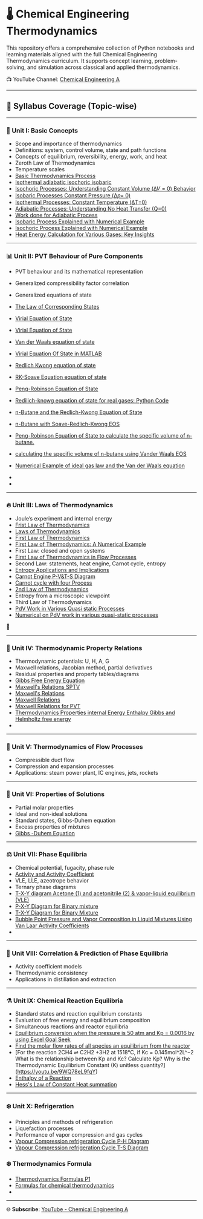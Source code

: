 # 🌡️ Chemical Engineering Thermodynamics

This repository offers a comprehensive collection of Python notebooks and learning materials aligned with the full Chemical Engineering Thermodynamics curriculum. It supports concept learning, problem-solving, and simulation across classical and applied thermodynamics.

 
📺 YouTube Channel: [Chemical Engineering A](https://www.youtube.com/@chemicalengineeringA)

---

## 📘 Syllabus Coverage (Topic-wise)

---

### 🧪 Unit I: Basic Concepts
- Scope and importance of thermodynamics
- Definitions: system, control volume, state and path functions
- Concepts of equilibrium, reversibility, energy, work, and heat
- Zeroth Law of Thermodynamics
- Temperature scales
- [Basic Thermodynamics Process](https://youtube.com/shorts/EP5mhrBLT6s)
- [Isothermal adiabatic isochoric isobaric](https://youtube.com/shorts/PZoay-MLHXo)
- [Isochoric Processes: Understanding Constant Volume (Δ𝑉 = 0) Behavior ](https://youtu.be/1FKkBLQeSKw)
- [Isobaric Processes Constant Pressure (Δ𝑝= 0)](https://youtu.be/tWZiGlBPRmw)
- [Isothermal Processes: Constant Temperature (ΔT=0)](https://youtu.be/AZUZddnIeC8)
- [Adiabatic Processes: Understanding No Heat Transfer (Q=0)](https://youtu.be/biMxPSH5Czw)
- [Work done for Adiabatic Process](https://youtube.com/shorts/VbUtfq6vBLA)
- [Isobaric Process Explained with Numerical Example](https://youtu.be/DJZK1x9Xfew)
- [Isochoric Process Explained with Numerical Example](https://youtu.be/c1hLAE1NwoQ)
- [Heat Energy Calculation for Various Gases: Key Insights](https://youtu.be/pbZoV8t1dTI)



---

### 📊 Unit II: PVT Behaviour of Pure Components
- PVT behaviour and its mathematical representation
- Generalized compressibility factor correlation
- Generalized equations of state
- [The Law of Corresponding States ](https://youtube.com/shorts/gPzrrft2RVw)
- [Virial Equation of State](https://youtu.be/tzu0K2SrnDw)
- [Virial Equation of State](https://youtube.com/shorts/5XHQbPQMfs0)
- [Van der Waals equation of state](https://youtube.com/shorts/otoFvLKL-ac)
- [Virial Equation Of State in MATLAB](https://youtu.be/Wo-O7T5TaCA)
- [Redlich Kwong equation of state](https://youtu.be/yMB0wuQpqdU)
- [RK-Soave Equation equation of state](https://youtu.be/4RjO2o4nEy0)
- [Peng-Robinson Equation of State](https://youtu.be/fup_836s1M0)
- [Redilich-knowg equation of state for real gases: Python Code](https://youtu.be/NPVAEiCsdss)
- [n-Butane and the Redlich-Kwong Equation of State](https://youtu.be/w3KpX6JZPzY)
- [n-Butane with Soave-Redlich-Kwong EOS](https://youtu.be/6vMoJA8UGzM)
- [Peng-Robinson Equation of State to calculate the specific volume of n-butane.](https://youtu.be/Ae-cgv1DUW0)
- [calculating the specific volume of n-butane using Vander Waals EOS](https://youtu.be/uRE9GkafcYQ)
- [Numerical Example of ideal gas law and the Van der Waals equation](https://youtube.com/shorts/p26nYtNv2AQ)
- 

- 



---

### 🔥 Unit III: Laws of Thermodynamics
- Joule’s experiment and internal energy
- [Frist Law of Thermodynamics ](https://youtube.com/shorts/6JBWmAHn8Dk)
- [Laws of Thermodynamics](https://youtube.com/shorts/rXY026pxkec)
- [First Law of Thermodynamics](https://youtube.com/shorts/UzAY2xCS7X4)
- [ First Law of Thermodynamics: A Numerical Example](https://youtu.be/lBBIH5wT-qc)
- First Law: closed and open systems
- [First Law of Thermodynamics in Flow Processes](https://youtu.be/dEQR9G-75zU)
- Second Law: statements, heat engine, Carnot cycle, entropy
- [Entropy Applications and Implications](https://youtube.com/shorts/eYjC5rY79E8)
- [Carnot Engine P-V&T-S Diagram](https://youtube.com/shorts/jzWu4bEYj2c)
- [Carnot cycle with four Process](https://youtube.com/shorts/MAb_Zh4ZJ6U)
- [2nd Law of Thermodynamics](https://youtube.com/shorts/IiVHaSfktrU)
- Entropy from a microscopic viewpoint
- Third Law of Thermodynamics
- [PdV Work in Various Quasi static Processes](https://youtu.be/11WJ8B1Alvo)
- [Numerical on PdV work in various quasi-static processes](https://youtu.be/w-d-ZeAaAfs)

📁

---

### 📐 Unit IV: Thermodynamic Property Relations
- Thermodynamic potentials: U, H, A, G
- Maxwell relations, Jacobian method, partial derivatives
- Residual properties and property tables/diagrams
- [Gibbs Free Energy Equation](https://youtube.com/shorts/E2V87ZloJVo)
- [Maxwell's Relations SPTV ](https://youtube.com/shorts/m5SpsAoNq38)
- [Maxwell's Relations](https://youtube.com/shorts/nrc3jFTWESs)
- [Maxwell Relations ](https://youtube.com/shorts/mekd4No7JyI)
- [Maxwell Relations for PVT](https://youtube.com/shorts/JwPFHg8D2xo)
- [Thermodynamics Properties internal Energy Enthalpy Gibbs and  Helmholtz free energy](https://youtube.com/shorts/8HDmMz3npWw)
- 



---

### 🚀 Unit V: Thermodynamics of Flow Processes
- Compressible duct flow
- Compression and expansion processes
- Applications: steam power plant, IC engines, jets, rockets



---

### 🧪 Unit VI: Properties of Solutions
- Partial molar properties
- Ideal and non-ideal solutions
- Standard states, Gibbs-Duhem equation
- Excess properties of mixtures
- [Gibbs -Duhem Equation ](https://youtube.com/shorts/-rp6yCc5kDk)



---

### ⚖️ Unit VII: Phase Equilibria
- Chemical potential, fugacity, phase rule
- [Activity and Activity Coefficient](https://youtube.com/shorts/2sn8HtvmW7g)
- VLE, LLE, azeotrope behavior
- Ternary phase diagrams
- [T-X-Y diagram  Acetone (1) and acetonitrile (2) & vapor-liquid equilibrium (VLE)](https://youtu.be/wc3wlsDreZs)
- [P-X-Y Diagram for Binary mixture ](https://youtu.be/o-X4SOS4h8g)
- [T-X-Y Diagram for Binary Mixture ](https://youtu.be/sBa7W3pPDMY)
- [Bubble Point Pressure and Vapor Composition in Liquid Mixtures Using Van Laar Activity Coefficients](https://youtu.be/sQU_ZLf6Dlc)
- 



---

### 🔄 Unit VIII: Correlation & Prediction of Phase Equilibria
- Activity coefficient models
- Thermodynamic consistency
- Applications in distillation and extraction



---

### ⚗️ Unit IX: Chemical Reaction Equilibria
- Standard states and reaction equilibrium constants
- Evaluation of free energy and equilibrium composition
- Simultaneous reactions and reactor equilibria
- [Equilibrium conversion when the pressure is 50 atm and Kp = 0.0016 by using  Excel Goal Seek](https://youtu.be/h7PHk5JXTQg)
- [Find the molar flow rates of all species  an equilibrium from the reactor](https://youtu.be/qkPUW8sHpC4)
- [For the reaction 2CH4 ⇌ C2H2 +3H2 at 1518°C, if Kc = 0.145mol^2L^−2 What is the relationship between Kp and Kc? Calculate Kp? Why is the Thermodynamic Equilibrium Constant (K) unitless quantity?] (https://youtu.be/9WQ78eL9fqY)
- [Enthalpy of a Reaction](https://youtube.com/shorts/G6JfmtbZN20)
- [Hess's Law of Constant Heat summation](https://youtube.com/shorts/h5ICM07-Z2o)



---

### ❄️ Unit X: Refrigeration
- Principles and methods of refrigeration
- Liquefaction processes
- Performance of vapor compression and gas cycles
- [Vapour Compression refrigeration Cycle P-H Diagram](https://youtube.com/shorts/5FymgHU1Mxc)
- [Vapour Compression refrigeration Cycle T-S Diagram](https://youtube.com/shorts/I9QaQm_n0pQ)

### ❄️ Thermodynamics Formula
- [Thermodynamics Formulas P1](https://youtube.com/shorts/3_dMT3U1aOU)
- [Formulas for chemical thermodynamics](https://youtube.com/shorts/8JDBIuWHNTE)
- 

---


🌐 **Subscribe**: [YouTube - Chemical Engineering A](https://www.youtube.com/@chemicalengineeringA)
